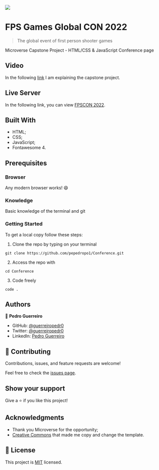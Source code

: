 ![](https://img.shields.io/badge/Microverse-blueviolet)

# FPS Games Global CON 2022

> The global event of first person shooter games

Microverse Capstone Project - HTML/CSS & JavaScript Conference page

## Video

In the following [link](https://www.loom.com/share/6ab6706e35ce453fa23ccb587cff423c) I am explaining the capstone project.

## Live Server

In the following link, you can view [FPSCON 2022](https://guerreiropedr0.github.io/Conference/).

## Built With

- HTML;
- CSS;
- JavaScript;
- Fontawesome 4.

## Prerequisites

### Browser

Any modern browser works! :smile:

### Knowledge

Basic knowledge of the terminal and git

### Getting Started

To get a local copy follow these steps:

1. Clone the repo by typing on your terminal

```
git clone https://github.com/pepedropo1/Conference.git
```

2. Access the repo with

```
cd Conference
```

3. Code freely

```
code .
```

## Authors

👤 **Pedro Guerreiro**

- GitHub: [@guerreiropedr0](https://github.com/guerreiropedr0)
- Twitter: [@guerreiropedr0](https://twitter.com/guerreiropedr0)
- LinkedIn: [Pedro Guerreiro](https://www.linkedin.com/in/guerreiropedr0/)

## 🤝 Contributing

Contributions, issues, and feature requests are welcome!

Feel free to check the [issues page](https://github.com/pepedropo1/Conference/issues).

## Show your support

Give a ⭐️ if you like this project!

## Acknowledgments

- Thank you Microverse for the opportunity;
- [Creative Commons](https://creativecommons.org/licenses/by-nc/4.0/) that made me copy and change the template.

## 📝 License

This project is [MIT](./MIT.md) licensed.
